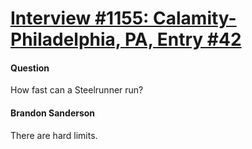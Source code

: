 # [Interview #1155: Calamity-Philadelphia, PA, Entry #42](https://www.theoryland.com/intvmain.php?i=1155#42)

#### Question

How fast can a Steelrunner run?

#### Brandon Sanderson

There are hard limits.

